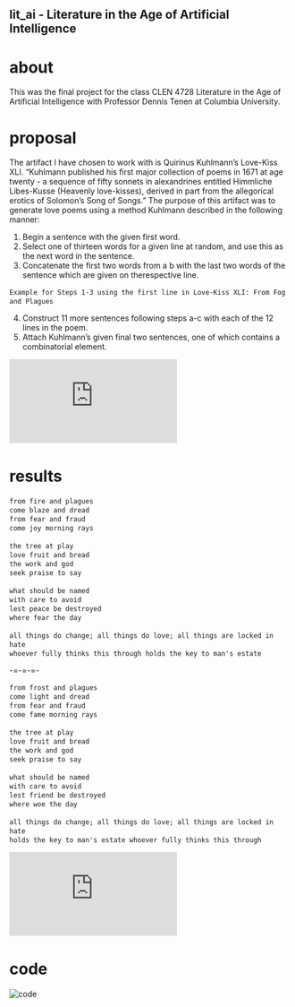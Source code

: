## lit_ai - Literature in the Age of Artificial Intelligence 

# about

This was the final project for the class CLEN 4728 Literature in the Age of Artificial Intelligence with Professor Dennis Tenen at Columbia University.

# proposal
The artifact I have chosen to work with is Quirinus Kuhlmann’s Love-Kiss XLI. “Kuhlmann published his first major collection of poems in 1671 at age twenty - a sequence of fifty sonnets in alexandrines entitled Himmliche Libes-Kusse (Heavenly love-kisses), derived in part from the allegorical erotics of Solomon’s Song of Songs.” The purpose of this artifact was to generate love poems using a method Kuhlmann described in the following manner:

1. Begin a sentence with the given first word.
2. Select one of thirteen words for a given line at random, and use this as the next word in the sentence.
3. Concatenate the first two words from a  b with the last two words of the sentence which are given on therespective line.

```
Example for Steps 1-3 using the first line in Love-Kiss XLI: From Fog and Plagues
```

4. Construct 11 more sentences following steps a-c with each of the 12 lines in the poem.
5. Attach Kuhlmann’s given final two sentences, one of which contains a combinatorial element.

![proposal](https://github.com/tmatrixhy/lit_ai/blob/master/proposal.pdf)

# results

```
from fire and plagues
come blaze and dread
from fear and fraud
come joy morning rays

the tree at play
love fruit and bread
the work and god
seek praise to say

what should be named
with care to avoid
lest peace be destroyed
where fear the day

all things do change; all things do love; all things are locked in hate
whoever fully thinks this through holds the key to man's estate
```

-=-=-=-

```
from frost and plagues
come light and dread
from fear and fraud
come fame morning rays

the tree at play
love fruit and bread
the work and god
seek praise to say

what should be named
with care to avoid
lest friend be destroyed
where woe the day

all things do change; all things do love; all things are locked in hate
holds the key to man's estate whoever fully thinks this through
```

![results](https://github.com/tmatrixhy/lit_ai/blob/master/final_submission.pdf)

# code

![code](https://github.com/tmatrixhy/lit_ai/blob/master/lit_ai_FINAL.ipynb)